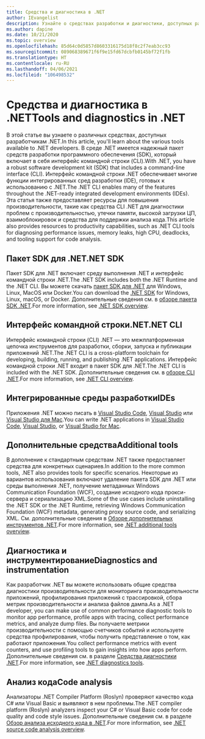 ```yaml
---
title: Средства и диагностика в .NET
author: IEvangelist
description: Узнайте о средствах разработки и диагностики, доступных разработчикам .NET.
ms.author: dapine
ms.date: 10/21/2020
ms.topic: overview
ms.openlocfilehash: 85d64c0d5857d8603316175d18f8c2f7eab3cc93
ms.sourcegitcommit: 089068389671f6f9e15fd67dcbfb0145bf72f1fb
ms.translationtype: HT
ms.contentlocale: ru-RU
ms.lasthandoff: 04/06/2021
ms.locfileid: "106498532"
---
```

# <a name="tools-and-diagnostics-in-net"></a><span data-ttu-id="3b073-103">Средства и диагностика в .NET</span><span class="sxs-lookup"><span data-stu-id="3b073-103">Tools and diagnostics in .NET</span></span>

<span data-ttu-id="3b073-104">В этой статье вы узнаете о различных средствах, доступных разработчикам .NET.</span><span class="sxs-lookup"><span data-stu-id="3b073-104">In this article, you'll learn about the various tools available to .NET developers.</span></span> <span data-ttu-id="3b073-105">В среде .NET имеется надежный пакет средств разработки программного обеспечения (SDK), который включает в себя интерфейс командной строки (CLI).</span><span class="sxs-lookup"><span data-stu-id="3b073-105">With .NET, you have a robust software development kit (SDK) that includes a command-line interface (CLI).</span></span> <span data-ttu-id="3b073-106">Интерфейс командной строки .NET обеспечивает многие функции интегрированных сред разработки (IDE), готовых к использованию с .NET.</span><span class="sxs-lookup"><span data-stu-id="3b073-106">The .NET CLI enables many of the features throughout the .NET-ready integrated development environments (IDEs).</span></span> <span data-ttu-id="3b073-107">Эта статья также предоставляет ресурсы для повышения производительности, такие как средства CLI .NET для диагностики проблем с производительностью, утечки памяти, высокой загрузки ЦП, взаимоблокировок и средства для поддержки анализа кода.</span><span class="sxs-lookup"><span data-stu-id="3b073-107">This article also provides resources to productivity capabilities, such as .NET CLI tools for diagnosing performance issues, memory leaks, high CPU, deadlocks, and tooling support for code analysis.</span></span>

## <a name="net-sdk"></a><span data-ttu-id="3b073-108">Пакет SDK для .NET</span><span class="sxs-lookup"><span data-stu-id="3b073-108">.NET SDK</span></span>

<span data-ttu-id="3b073-109">Пакет SDK для .NET включает среду выполнения .NET и интерфейс командной строки .NET.</span><span class="sxs-lookup"><span data-stu-id="3b073-109">The .NET SDK includes both the .NET Runtime and the .NET CLI.</span></span> <span data-ttu-id="3b073-110">Вы можете скачать [пакет SDK для .NET](https://dotnet.microsoft.com/download) для Windows, Linux, MacOS или Docker.</span><span class="sxs-lookup"><span data-stu-id="3b073-110">You can download the [.NET SDK](https://dotnet.microsoft.com/download) for Windows, Linux, macOS, or Docker.</span></span> <span data-ttu-id="3b073-111">Дополнительные сведения см. в [обзоре пакета SDK .NET](../core/sdk.md).</span><span class="sxs-lookup"><span data-stu-id="3b073-111">For more information, see [.NET SDK overview](../core/sdk.md).</span></span>

## <a name="net-cli"></a><span data-ttu-id="3b073-112">Интерфейс командной строки.NET</span><span class="sxs-lookup"><span data-stu-id="3b073-112">.NET CLI</span></span>

<span data-ttu-id="3b073-113">Интерфейс командной строки (CLI) .NET — это межплатформенная цепочка инструментов для разработки, сборки, запуска и публикации приложений .NET.</span><span class="sxs-lookup"><span data-stu-id="3b073-113">The .NET CLI is a cross-platform toolchain for developing, building, running, and publishing .NET applications.</span></span> <span data-ttu-id="3b073-114">Интерфейс командной строки .NET входит в пакет SDK для .NET.</span><span class="sxs-lookup"><span data-stu-id="3b073-114">The .NET CLI is included with the .NET SDK.</span></span> <span data-ttu-id="3b073-115">Дополнительные сведения см. в [обзоре CLI .NET](../core/tools/index.md).</span><span class="sxs-lookup"><span data-stu-id="3b073-115">For more information, see [.NET CLI overview](../core/tools/index.md).</span></span>

## <a name="ides"></a><span data-ttu-id="3b073-116">Интегрированные среды разработки</span><span class="sxs-lookup"><span data-stu-id="3b073-116">IDEs</span></span>

<span data-ttu-id="3b073-117">Приложения .NET можно писать в [Visual Studio Code](https://code.visualstudio.com/docs), [Visual Studio](/visualstudio/windows) или [Visual Studio для Mac](/visualstudio/mac).</span><span class="sxs-lookup"><span data-stu-id="3b073-117">You can write .NET applications in [Visual Studio Code](https://code.visualstudio.com/docs), [Visual Studio](/visualstudio/windows), or [Visual Studio for Mac](/visualstudio/mac).</span></span>

## <a name="additional-tools"></a><span data-ttu-id="3b073-118">Дополнительные средства</span><span class="sxs-lookup"><span data-stu-id="3b073-118">Additional tools</span></span>

<span data-ttu-id="3b073-119">В дополнение к стандартным средствам .NET также предоставляет средства для конкретных сценариев.</span><span class="sxs-lookup"><span data-stu-id="3b073-119">In addition to the more common tools, .NET also provides tools for specific scenarios.</span></span> <span data-ttu-id="3b073-120">Некоторые из вариантов использования включают удаление пакета SDK для .NET или среды выполнения .NET, получение метаданных Windows Communication Foundation (WCF), создание исходного кода прокси-сервера и сериализацию XML.</span><span class="sxs-lookup"><span data-stu-id="3b073-120">Some of the use cases include uninstalling the .NET SDK or the .NET Runtime, retrieving Windows Communication Foundation (WCF) metadata, generating proxy source code, and serializing XML.</span></span> <span data-ttu-id="3b073-121">См. дополнительные сведения в [Обзоре дополнительных инструментов .NET](../core/additional-tools/index.md).</span><span class="sxs-lookup"><span data-stu-id="3b073-121">For more information, see [.NET additional tools overview](../core/additional-tools/index.md).</span></span>

## <a name="diagnostics-and-instrumentation"></a><span data-ttu-id="3b073-122">Диагностика и инструментирование</span><span class="sxs-lookup"><span data-stu-id="3b073-122">Diagnostics and instrumentation</span></span>

<span data-ttu-id="3b073-123">Как разработчик .NET вы можете использовать общие средства диагностики производительности для мониторинга производительности приложений, профилирования приложений с трассировкой, сбора метрик производительности и анализа файлов дампа.</span><span class="sxs-lookup"><span data-stu-id="3b073-123">As a .NET developer, you can make use of common performance diagnostic tools to monitor app performance, profile apps with tracing, collect performance metrics, and analyze dump files.</span></span> <span data-ttu-id="3b073-124">Вы получаете метрики производительности с помощью счетчиков событий и используете средства профилирования, чтобы получить представление о том, как работают приложения.</span><span class="sxs-lookup"><span data-stu-id="3b073-124">You collect performance metrics with event counters, and use profiling tools to gain insights into how apps perform.</span></span> <span data-ttu-id="3b073-125">Дополнительные сведения см. в разделе [Средства диагностики .NET](../core/diagnostics/index.md).</span><span class="sxs-lookup"><span data-stu-id="3b073-125">For more information, see [.NET diagnostics tools](../core/diagnostics/index.md).</span></span>

## <a name="code-analysis"></a><span data-ttu-id="3b073-126">Анализ кода</span><span class="sxs-lookup"><span data-stu-id="3b073-126">Code analysis</span></span>

<span data-ttu-id="3b073-127">Анализаторы .NET Compiler Platform (Roslyn) проверяют качество кода C# или Visual Basic и выявляют в нем проблемы.</span><span class="sxs-lookup"><span data-stu-id="3b073-127">The .NET compiler platform (Roslyn) analyzers inspect your C# or Visual Basic code for code quality and code style issues.</span></span> <span data-ttu-id="3b073-128">Дополнительные сведения см. в разделе [Обзор анализа исходного кода в .NET](code-analysis/overview.md).</span><span class="sxs-lookup"><span data-stu-id="3b073-128">For more information, see [.NET source code analysis overview](code-analysis/overview.md).</span></span>
